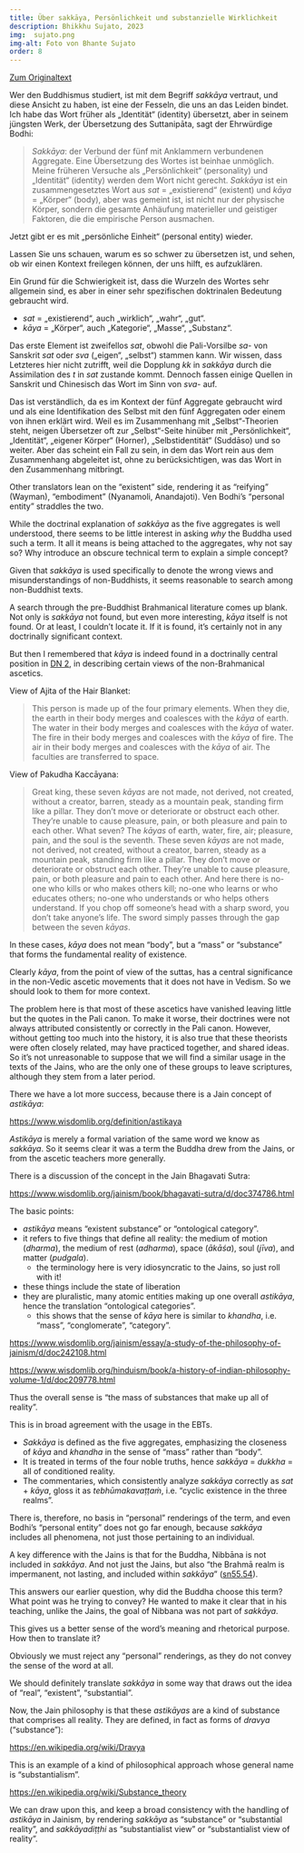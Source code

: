 ```yaml
---
title: Über sakkāya, Persönlichkeit und substanzielle Wirklichkeit
description: Bhikkhu Sujato, 2023
img:  sujato.png
img-alt: Foto von Bhante Sujato
order: 8
---
```


[Zum Originaltext](https://discourse.suttacentral.net/t/on-sakkaya-identity-and-substantial-reality/31048)

Wer den Buddhismus studiert, ist mit dem Begriff *sakkāya* vertraut, und diese Ansicht zu haben, ist eine der Fesseln, die uns an das Leiden bindet. Ich habe das Wort früher als „Identität“ (identity) übersetzt, aber in seinem jüngsten Werk, der Übersetzung des Suttanipāta, sagt der Ehrwürdige Bodhi:

> *Sakkāya*: der Verbund der fünf mit Anklammern verbundenen Aggregate. Eine Übersetzung des Wortes ist beinhae unmöglich. Meine früheren Versuche als „Persönlichkeit“ (personality) und „Identität“ (identity) werden dem Wort nicht gerecht. *Sakkāya* ist ein zusammengesetztes Wort aus *sat* = „existierend“ (existent) und *kāya* = „Körper“ (body), aber was gemeint ist, ist nicht nur der physische Körper, sondern die gesamte Anhäufung materieller und geistiger Faktoren, die die empirische Person ausmachen.

Jetzt gibt er es mit „persönliche Einheit“ (personal entity) wieder.

Lassen Sie uns schauen, warum es so schwer zu übersetzen ist, und sehen, ob wir einen Kontext freilegen können, der uns hilft, es aufzuklären.

Ein Grund für die Schwierigkeit ist, dass die Wurzeln des Wortes sehr allgemein sind, es aber in einer sehr spezifischen doktrinalen Bedeutung gebraucht wird.

* *sat* = „existierend“, auch „wirklich“, „wahr“, „gut“.
* *kāya* = „Körper“, auch „Kategorie“, „Masse“, „Substanz“.

Das erste Element ist zweifellos *sat*, obwohl die Pali-Vorsilbe *sa-* von Sanskrit *sat* oder *sva* („eigen“, „selbst“) stammen kann. Wir wissen, dass Letzteres hier nicht zutrifft, weil die Dopplung *kk* in *sakkāya* durch die Assimilation des *t* in *sat* zustande kommt. Dennoch fassen einige Quellen in Sanskrit und Chinesisch das Wort im Sinn von *sva-* auf.

Das ist verständlich, da es im Kontext der fünf Aggregate gebraucht wird und als eine Identifikation des Selbst mit den fünf Aggregaten oder einem von ihnen erklärt wird. Weil es im Zusammenhang mit „Selbst“-Theorien steht, neigen Übersetzer oft zur „Selbst“-Seite hinüber mit „Persönlichkeit“, „Identität“, „eigener Körper“ (Horner), „Selbstidentität“ (Suddāso) und so weiter. Aber das scheint ein Fall zu sein, in dem das Wort rein aus dem Zusammenhang abgeleitet ist, ohne zu berücksichtigen, was das Wort in den Zusammenhang mitbringt.

Other translators lean on the “existent” side, rendering it as “reifying” (Wayman), “embodiment” (Nyanamoli, Anandajoti). Ven Bodhi’s “personal entity” straddles the two.

While the doctrinal explanation of *sakkāya* as the five aggregates is well understood, there seems to be little interest in asking *why* the Buddha used such a term. It all it means is being attached to the aggregates, why not say so? Why introduce an obscure technical term to explain a simple concept?

Given that *sakkāya* is used specifically to denote the wrong views and misunderstandings of non-Buddhists, it seems reasonable to search among non-Buddhist texts.

A search through the pre-Buddhist Brahmanical literature comes up blank. Not only is *sakkāya* not found, but even more interesting, *kāya* itself is not found. Or at least, I couldn’t locate it. If it is found, it’s certainly not in any doctrinally significant context.

But then I remembered that *kāya* is indeed found in a doctrinally central position in [DN 2](https://suttacentral.net/dn2/en/sujato), in describing certain views of the non-Brahmanical ascetics.

View of Ajita of the Hair Blanket:

> This person is made up of the four primary elements. When they die, the earth in their body merges and coalesces with the *kāya* of earth. The water in their body merges and coalesces with the *kāya* of water. The fire in their body merges and coalesces with the *kāya* of fire. The air in their body merges and coalesces with the *kāya* of air. The faculties are transferred to space.

View of Pakudha Kaccāyana:

> Great king, these seven *kāyas* are not made, not derived, not created, without a creator, barren, steady as a mountain peak, standing firm like a pillar. They don’t move or deteriorate or obstruct each other. They’re unable to cause pleasure, pain, or both pleasure and pain to each other. What seven? The *kāyas* of earth, water, fire, air; pleasure, pain, and the soul is the seventh. These seven *kāyas* are not made, not derived, not created, without a creator, barren, steady as a mountain peak, standing firm like a pillar. They don’t move or deteriorate or obstruct each other. They’re unable to cause pleasure, pain, or both pleasure and pain to each other. And here there is no-one who kills or who makes others kill; no-one who learns or who educates others; no-one who understands or who helps others understand. If you chop off someone’s head with a sharp sword, you don’t take anyone’s life. The sword simply passes through the gap between the seven *kāyas*.

In these cases, *kāya* does not mean “body”, but a “mass” or “substance” that forms the fundamental reality of existence.

Clearly *kāya*, from the point of view of the suttas, has a central significance in the non-Vedic ascetic movements that it does not have in Vedism. So we should look to them for more context.

The problem here is that most of these ascetics have vanished leaving little but the quotes in the Pali canon. To make it worse, their doctrines were not always attributed consistently or correctly in the Pali canon. However, without getting too much into the history, it is also true that these theorists were often closely related, may have practiced together, and shared ideas. So it’s not unreasonable to suppose that we will find a similar usage in the texts of the Jains, who are the only one of these groups to leave scriptures, although they stem from a later period.

There we have a lot more success, because there is a Jain concept of *astikāya*:

https://www.wisdomlib.org/definition/astikaya

*Astikāya* is merely a formal variation of the same word we know as *sakkāya*. So it seems clear it was a term the Buddha drew from the Jains, or from the ascetic teachers more generally.

There is a discussion of the concept in the Jain Bhagavati Sutra:

https://www.wisdomlib.org/jainism/book/bhagavati-sutra/d/doc374786.html

The basic points:

* *astikāya* means “existent substance” or “ontological category”.
* it refers to five things that define all reality: the medium of motion (*dharma*), the medium of rest (*adharma*), space (*ākāśa*), soul (*jīva*), and matter (*pudgala*).
  * the terminology here is very idiosyncratic to the Jains, so just roll with it!
* these things include the state of liberation
* they are pluralistic, many atomic entities making up one overall *astikāya*, hence the translation “ontological categories”.
  * this shows that the sense of *kāya* here is similar to *khandha*, i.e. “mass”, “conglomerate”, “category”.

https://www.wisdomlib.org/jainism/essay/a-study-of-the-philosophy-of-jainism/d/doc242108.html

https://www.wisdomlib.org/hinduism/book/a-history-of-indian-philosophy-volume-1/d/doc209778.html

Thus the overall sense is “the mass of substances that make up all of reality”.

This is in broad agreement with the usage in the EBTs.

* *Sakkāya* is defined as the five aggregates, emphasizing the closeness of *kāya* and *khandha* in the sense of “mass” rather than “body”.
* It is treated in terms of the four noble truths, hence *sakkāya* = *dukkha* = all of conditioned reality.
* The commentaries, which consistently analyze *sakkāya* correctly as *sat* + *kāya*, gloss it as *tebhūmakavaṭṭaṁ*, i.e. “cyclic existence in the three realms”.

There is, therefore, no basis in “personal” renderings of the term, and even Bodhi’s “personal entity” does not go far enough, because *sakkāya* includes all phenomena, not just those pertaining to an individual.

A key difference with the Jains is that for the Buddha, Nibbāna is not included in *sakkāya*. And not just the Jains, but also “the Brahmā realm is impermanent, not lasting, and included within *sakkāya*” ([sn55.54](https://suttacentral.net/sn55.54/en/sujato)).

This answers our earlier question, why did the Buddha choose this term? What point was he trying to convey? He wanted to make it clear that in his teaching, unlike the Jains, the goal of Nibbana was not part of *sakkāya*.

This gives us a better sense of the word’s meaning and rhetorical purpose. How then to translate it?

Obviously we must reject any “personal” renderings, as they do not convey the sense of the word at all.

We should definitely translate *sakkāya* in some way that draws out the idea of “real”, “existent”, “substantial”.

Now, the Jain philosophy is that these *astikāyas* are a kind of substance that comprises all reality. They are defined, in fact as forms of *dravya* (“substance”):

https://en.wikipedia.org/wiki/Dravya

This is an example of a kind of philosophical approach whose general name is “substantialism”.

https://en.wikipedia.org/wiki/Substance_theory

We can draw upon this, and keep a broad consistency with the handling of *astikāya* in Jainism, by rendering *sakkāya* as “substance” or “substantial reality”, and *sakkāyadiṭṭhi* as “substantialist view” or “substantialist view of reality”.

